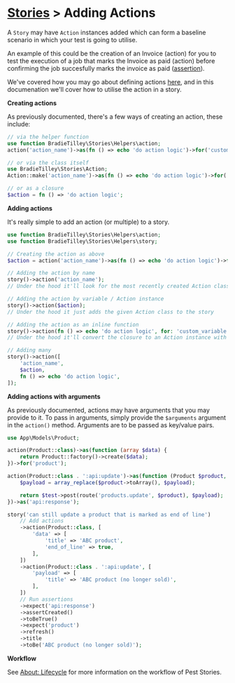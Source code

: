 # [Stories](/docs//stories/README.md) > Adding Actions

A `Story` may have `Action` instances added which can form a baseline scenario in which your test is going to utilise.

An example of this could be the creation of an Invoice (action) for you to test the execution of a job that marks the Invoice as paid (action) before confirming the job succesfully marks the invoice as paid ([assertion](/docs/stories/about-assertions.md)).

We've covered how you may go about defining actions [here](/docs/actions/README.md), and in this documenation we'll cover how to utilise the action in a story.

**Creating actions**

As previously documented, there's a few ways of creating an action, these include:

```php
// via the helper function
use function BradieTilley\Stories\Helpers\action;
action('action_name')->as(fn () => echo 'do action logic')->for('custom_variable');

// or via the class itself
use BradieTilley\Stories\Action;
Action::make('action_name')->as(fn () => echo 'do action logic')->for('custom_variable');

// or as a closure
$action = fn () => 'do action logic';
```

**Adding actions**

It's really simple to add an action (or multiple) to a story.

```php
use function BradieTilley\Stories\Helpers\action;
use function BradieTilley\Stories\Helpers\story;

// Creating the action as above
$action = action('action_name')->as(fn () => echo 'do action logic')->for('custom_variable');

// Adding the action by name
story()->action('action_name');
// Under the hood it'll look for the most recently created Action class with the name 'action_name'

// Adding the action by variable / Action instance
story()->action($action);
// Under the hood it just adds the given Action class to the story

// Adding the action as an inline function
story()->action(fn () => echo 'do action logic', for: 'custom_variable');
// Under the hood it'll convert the closure to an Action instance with a randomised name

// Adding many
story()->action([
    'action_name',
    $action,
    fn () => echo 'do action logic',
]);
```

**Adding actions with arguments**

As previously documented, actions may have arguments that you may provide to it. To pass in arguments,
simply provide the `$arguments` argument in the `action()` method. Arguments are to be passed as key/value pairs.

```php
use App\Models\Product;

action(Product::class)->as(function (array $data) {
    return Product::factory()->create($data);
})->for('product');

action(Product::class . ':api:update')->as(function (Product $product, TestCase $test, array $payload = []) {
    $payload = array_replace($product->toArray(), $payload);

    return $test->post(route('products.update', $product), $payload);
})->as('api:response');

story('can still update a product that is marked as end of line')
    // Add actions
    ->action(Product::class, [
        'data' => [
            'title' => 'ABC product',
            'end_of_line' => true,
        ],
    ])
    ->action(Product::class . ':api:update', [
        'payload' => [
            'title' => 'ABC product (no longer sold)',
        ],
    ])
    // Run assertions
    ->expect('api:response')
    ->assertCreated()
    ->toBeTrue()
    ->expect('product')
    ->refresh()
    ->title
    ->toBe('ABC product (no longer sold)');
```

**Workflow**

See [About: Lifecycle](/docs/about-lifecycle.md) for more information on the workflow of Pest Stories.